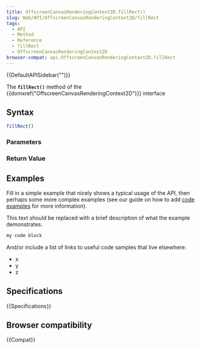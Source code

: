 ```yaml
---
title: OffscreenCanvasRenderingContext2D.fillRect()
slug: Web/API/OffscreenCanvasRenderingContext2D/fillRect
tags:
  - API
  - Method
  - Reference
  - fillRect
  - OffscreenCanvasRenderingContext2D
browser-compat: api.OffscreenCanvasRenderingContext2D.fillRect
---
```

{{DefaultAPISidebar("")}}

The **`fillRect()`** method of the {{domxref("OffscreenCanvasRenderingContext2D")}} interface 

## Syntax

```js
fillRect()
```

### Parameters



### Return Value



## Examples

Fill in a simple example that nicely shows a typical usage of the API, then perhaps some more complex examples (see our guide on how to add [code examples](/en-US/docs/MDN/Contribute/Structures/Code_examples) for more information).

This text should be replaced with a brief description of what the example demonstrates.

```js
my code block
```

And/or include a list of links to useful code samples that live elsewhere:

*   x
*   y
*   z

## Specifications

{{Specifications}}

## Browser compatibility

{{Compat}}

